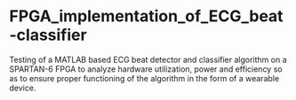 # FPGA_implementation_of_ECG_beat-classifier
Testing of a MATLAB based ECG beat detector and classifier algorithm on a SPARTAN-6 FPGA to analyze hardware utilization, power and efficiency so as to ensure proper functioning of the algorithm in the form of a wearable device.

